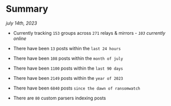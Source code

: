 
# Summary
_july 14th, 2023_

- Currently tracking `153` groups across `271` relays & mirrors - _`103` currently online_

- There have been `13` posts within the `last 24 hours`

- There have been `108` posts within the `month of july`

- There have been `1100` posts within the `last 90 days`

- There have been `2149` posts within the `year of 2023`

- There have been `6840` posts `since the dawn of ransomwatch`

- There are `80` custom parsers indexing posts
